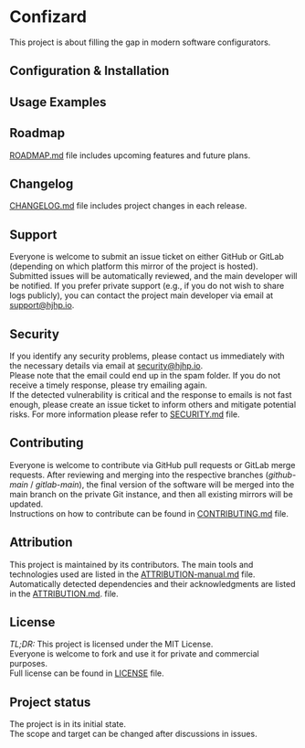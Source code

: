 # Confizard
This project is about filling the gap in modern software configurators.


## Configuration & Installation
<!-- Fill: How to start running this project? -->

## Usage Examples
<!-- Fill: What can be done with this project? -->

<!-- ## Badges -->  
<!-- Fill: After adding integration with tools on e.g., code coverage --> 

<!-- ## Description -->  
<!-- Fill: For a longer description of the current project, its purpose, and target audience. --> 

<!-- ## Gallery -->  
<!-- Fill: If the project has visual graphics to show -->

## Roadmap
[ROADMAP.md](./ROADMAP.md) file includes upcoming features and future plans.

## Changelog
[CHANGELOG.md](./CHANGELOG.md) file includes project changes in each release.

## Support
Everyone is welcome to submit an issue ticket on either GitHub or GitLab (depending on which platform this mirror of the project is hosted). Submitted issues will be automatically reviewed, and the main developer will be notified.
If you prefer private support (e.g., if you do not wish to share logs publicly), you can contact the project main developer via email at [support@hjhp.io](mailto:support@hjhp.io).

## Security
If you identify any security problems, please contact us immediately with the necessary details via email at [security@hjhp.io](mailto:security@hjhp.io).  
Please note that the email could end up in the spam folder. If you do not receive a timely response, please try emailing again.  
If the detected vulnerability is critical and the response to emails is not fast enough, please create an issue ticket to inform others and mitigate potential risks.
For more information please refer to [SECURITY.md](./SECURITY.md) file.

## Contributing
Everyone is welcome to contribute via GitHub pull requests or GitLab merge requests.
After reviewing and merging into the respective branches (*github-main* / *gitlab-main*), the final version of the software will be merged into the main branch on the private Git instance, and then all existing mirrors will be updated.  
Instructions on how to contribute can be found in [CONTRIBUTING.md](./CONTRIBUTING.md) file.

## Attribution
This project is maintained by its contributors.
The main tools and technologies used are listed in the [ATTRIBUTION-manual.md](./ATTRIBUTION-manual.md) file.
Automatically detected dependencies and their acknowledgments are listed in the [ATTRIBUTION.md](./ATTRIBUTION.md). file.

## License
*TL;DR:* This project is licensed under the MIT License.  
Everyone is welcome to fork and use it for private and commercial purposes.  
Full license can be found in [LICENSE](./LICENSE) file.  

## Project status
The project is in its initial state.  
The scope and target can be changed after discussions in issues.
